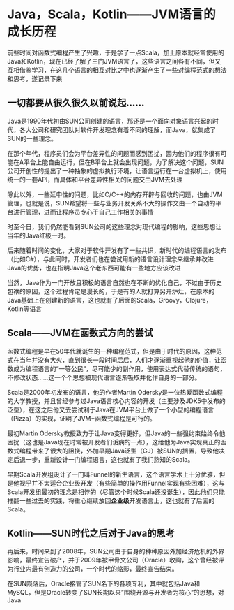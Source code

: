 # Java，Scala，Kotlin——JVM语言的成长历程

前些时间对函数式编程产生了兴趣，于是学了一点Scala，加上原本就经常使用的Java和Kotlin，现在已经了解了三门JVM语言了，这些语言之间各有不同，但又互相借鉴学习，在这几个语言的相互对比之中也逐渐产生了一些对编程范式的想法和思考，遂记录下来

## 一切都要从很久很久以前说起......

Java是1990年代初由SUN公司创建的语言，那还是一个面向对象语言兴起的时代，各大公司和研究团队对软件开发理念有着不同的理解，而Java，就集成了SUN的一些理念。

在那个年代，程序员们会为平台差异性的问题而感到困扰，因为他们的程序很有可能在A平台上能自由运行，但在B平台上就会出现问题，为了解决这个问题，SUN公司开创性的提出了一种抽象的虚拟执行环境，让语言运行在一台虚拟机上，使用统一的一套API，而具体和平台差异性相关的问题交由JVM去处理

除此以外，一些延申性的问题，比如C/C++的内存开辟与回收的问题，也由JVM管理，也就是说，SUN希望将一些与业务开发关系不大的操作交由一个自动的平台进行管理，进而让程序员专心于自己工作相关的事情

时至今日，我们仍然能看到SUN公司的这些理念对现代编程的影响，这些思想让当年的Java红极一时。

后来随着时间的变化，大家对于软件开发有了一些共识，新时代的编程语言的发布（比如C#），与此同时，开发者们也在尝试用新的语言设计理念来继承并改进Java的优势，也在指明Java这个老东西可能有一些地方应该改进

当然，Java作为一门开放且积极的语言自然也在不断的优化自己，不过由于历史包袱的原因，这个过程肯定是漫长的，于是有的人就打算另开炉灶，在原本的Java基础上在创建新的语言，这也就有了后面的Scala，Groovy，Clojure，Kotlin等语言

## Scala——JVM在函数式方向的尝试

函数式编程是早在50年代就诞生的一种编程范式，但是由于时代的原因，这种范式在当年并没有大火，直到很长一段时间后后，人们才逐渐重视起他的价值，让函数成为编程语言的“一等公民”，尽可能少的副作用，使用表达式代替传统的语句，不修改状态......这一个个思想被现代语言逐渐吸取并化作自身的一部分。

Scala是2000年初发布的语言，他的作者Martin Odersky是一位热爱函数式编程的大学教授，并且曾经参与过Java语言核心内容的开发（主要涉及JDK5中发布的泛型），在这之后他又去尝试利于Java在JVM平台上做了一个小型的编程语言（Pizza）的实现，证明了JVM+函数式编程是可行的。

最初Martin Odersky教授致力于让Java变得更好，但Java的一些强约束始终令他困扰（这也是Java现在时常被开发者们诟病的一点），这给他为Java实现真正的函数式编程带来了很大的阻挠，外加早期Java泛型（GJ）被SUN的搁置，导致他决定后退一步，重新设计一门编程语言，这也就有了我们熟知的Scala。

早期Scala开发组设计了一门叫Funnel的新生语言，这个语言学术上十分优雅，但是他视乎并不太适合企业级开发（有些简单的操作用Funnel实现有些困难），这与Scala开发组最初的理念是相悖的（尽管这个时候Scala还没诞生），因此他们只能推翻一些过去的实践，将重心继续放回**企业级**开发语言上，这也就有了后面的Scala。

## Kotlin——SUN时代之后对于Java的思考

再后来，时间来到了2008年，SUN公司由于自身的种种原因外加经济危机的外界影响，最终宣告破产，并于2009年被甲骨文公司（Oracle）收购，这个曾经被评为行业内最有创造力的公司，一个时代的缩影，最终宣告结束。

在SUN陨落后，Oracle接管了SUN名下的各项专利，其中就包括Java和MySQL，但是Oracle转变了SUN长期以来”围绕开源与开发者为核心“的思想，对Java



